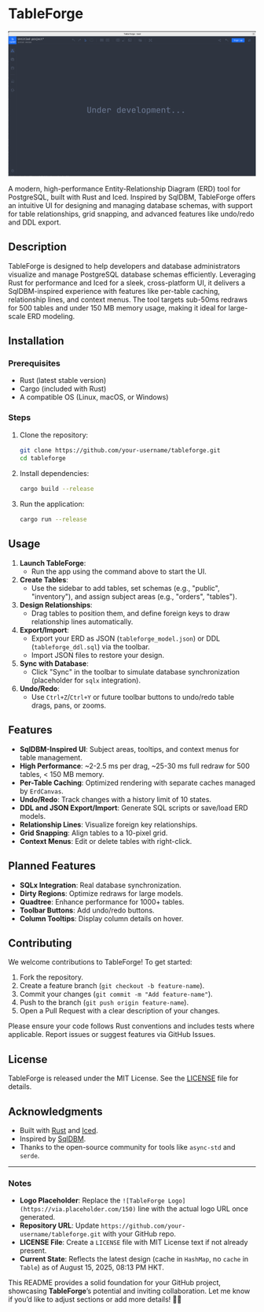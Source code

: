 # TableForge

![TableForge Logo](https://github.com/yushun1990/table-forge/blob/master/screen.png) <!-- Replace with actual logo URL once generated -->

A modern, high-performance Entity-Relationship Diagram (ERD) tool for PostgreSQL, built with Rust and Iced. Inspired by SqlDBM, TableForge offers an intuitive UI for designing and managing database schemas, with support for table relationships, grid snapping, and advanced features like undo/redo and DDL export.

## Description

TableForge is designed to help developers and database administrators visualize and manage PostgreSQL database schemas efficiently. Leveraging Rust for performance and Iced for a sleek, cross-platform UI, it delivers a SqlDBM-inspired experience with features like per-table caching, relationship lines, and context menus. The tool targets sub-50ms redraws for 500 tables and under 150 MB memory usage, making it ideal for large-scale ERD modeling.

## Installation

### Prerequisites
- Rust (latest stable version)
- Cargo (included with Rust)
- A compatible OS (Linux, macOS, or Windows)

### Steps
1. Clone the repository:
   ```bash
   git clone https://github.com/your-username/tableforge.git
   cd tableforge
   ```
2. Install dependencies:
   ```bash
   cargo build --release
   ```
3. Run the application:
   ```bash
   cargo run --release
   ```

## Usage

1. **Launch TableForge**:
   - Run the app using the command above to start the UI.
2. **Create Tables**:
   - Use the sidebar to add tables, set schemas (e.g., "public", "inventory"), and assign subject areas (e.g., "orders", "tables").
3. **Design Relationships**:
   - Drag tables to position them, and define foreign keys to draw relationship lines automatically.
4. **Export/Import**:
   - Export your ERD as JSON (`tableforge_model.json`) or DDL (`tableforge_ddl.sql`) via the toolbar.
   - Import JSON files to restore your design.
5. **Sync with Database**:
   - Click "Sync" in the toolbar to simulate database synchronization (placeholder for `sqlx` integration).
6. **Undo/Redo**:
   - Use `Ctrl+Z`/`Ctrl+Y` or future toolbar buttons to undo/redo table drags, pans, or zooms.

## Features
- **SqlDBM-Inspired UI**: Subject areas, tooltips, and context menus for table management.
- **High Performance**: ~2-2.5 ms per drag, ~25-30 ms full redraw for 500 tables, < 150 MB memory.
- **Per-Table Caching**: Optimized rendering with separate caches managed by `ErdCanvas`.
- **Undo/Redo**: Track changes with a history limit of 10 states.
- **DDL and JSON Export/Import**: Generate SQL scripts or save/load ERD models.
- **Relationship Lines**: Visualize foreign key relationships.
- **Grid Snapping**: Align tables to a 10-pixel grid.
- **Context Menus**: Edit or delete tables with right-click.

## Planned Features
- **SQLx Integration**: Real database synchronization.
- **Dirty Regions**: Optimize redraws for large models.
- **Quadtree**: Enhance performance for 1000+ tables.
- **Toolbar Buttons**: Add undo/redo buttons.
- **Column Tooltips**: Display column details on hover.

## Contributing

We welcome contributions to TableForge! To get started:

1. Fork the repository.
2. Create a feature branch (`git checkout -b feature-name`).
3. Commit your changes (`git commit -m "Add feature-name"`).
4. Push to the branch (`git push origin feature-name`).
5. Open a Pull Request with a clear description of your changes.

Please ensure your code follows Rust conventions and includes tests where applicable. Report issues or suggest features via GitHub Issues.

## License

TableForge is released under the MIT License. See the [LICENSE](LICENSE) file for details.

## Acknowledgments

- Built with [Rust](https://www.rust-lang.org/) and [Iced](https://github.com/iced-rs/iced).
- Inspired by [SqlDBM](https://sqldbm.com/).
- Thanks to the open-source community for tools like `async-std` and `serde`.

---

### Notes
- **Logo Placeholder**: Replace the `![TableForge Logo](https://via.placeholder.com/150)` line with the actual logo URL once generated.
- **Repository URL**: Update `https://github.com/your-username/tableforge.git` with your GitHub repo.
- **LICENSE File**: Create a `LICENSE` file with MIT License text if not already present.
- **Current State**: Reflects the latest design (cache in `HashMap`, no `cache` in `Table`) as of August 15, 2025, 08:13 PM HKT.

This README provides a solid foundation for your GitHub project, showcasing **TableForge**’s potential and inviting collaboration. Let me know if you’d like to adjust sections or add more details! 🚀🌟

